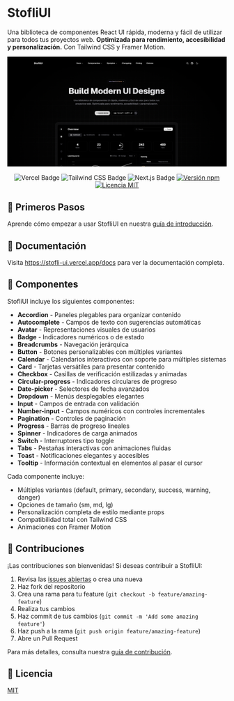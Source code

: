 # StofliUI

<p>Una biblioteca de componentes React UI rápida, moderna y fácil de utilizar para todos tus proyectos web. <strong>Optimizada para rendimiento, accesibilidad y personalización.</strong> Con Tailwind CSS y Framer Motion.</p>
<div align="center">
  <img src="https://github.com/stt0k/StofliUI/blob/main/public/home.png" alt="StofliUI Logo" />
  
  <p></p>
  <div align="center">
    <img src="https://img.shields.io/badge/Vercel-000?logo=vercel&logoColor=fff&style=flat" alt="Vercel Badge" />
    <img src="https://img.shields.io/badge/Tailwind%20CSS-06B6D4?logo=tailwindcss&logoColor=fff&style=flat" alt="Tailwind CSS Badge" />
    <img src="https://img.shields.io/badge/NextJs-000000?style=flat&logo=next.js&logoColor=white" alt="Next.js Badge" />
    <a href="https://www.npmjs.com/package/stofli-ui">
      <img src="https://img.shields.io/npm/v/stofli-ui" alt="Versión npm" />
    </a>
    <a href="https://github.com/stt0k/StofliUI/blob/main/LICENSE">
      <img src="https://img.shields.io/npm/l/stofli-ui?style=flat" alt="Licencia MIT" />
    </a>
  </div>
</div>

## 🚀 Primeros Pasos

Aprende cómo empezar a usar StofliUI en nuestra [guía de introducción](https://stofli-ui.vercel.app/docs/introduccion).

## 📝 Documentación

Visita https://stofli-ui.vercel.app/docs para ver la documentación completa.

## 🧩 Componentes

StofliUI incluye los siguientes componentes:

- **Accordion** - Paneles plegables para organizar contenido
- **Autocomplete** - Campos de texto con sugerencias automáticas
- **Avatar** - Representaciones visuales de usuarios
- **Badge** - Indicadores numéricos o de estado
- **Breadcrumbs** - Navegación jerárquica
- **Button** - Botones personalizables con múltiples variantes
- **Calendar** - Calendarios interactivos con soporte para múltiples sistemas
- **Card** - Tarjetas versátiles para presentar contenido
- **Checkbox** - Casillas de verificación estilizadas y animadas
- **Circular-progress** - Indicadores circulares de progreso
- **Date-picker** - Selectores de fecha avanzados
- **Dropdown** - Menús desplegables elegantes
- **Input** - Campos de entrada con validación
- **Number-input** - Campos numéricos con controles incrementales
- **Pagination** - Controles de paginación 
- **Progress** - Barras de progreso lineales
- **Spinner** - Indicadores de carga animados
- **Switch** - Interruptores tipo toggle
- **Tabs** - Pestañas interactivas con animaciones fluidas
- **Toast** - Notificaciones elegantes y accesibles
- **Tooltip** - Información contextual en elementos al pasar el cursor

Cada componente incluye:
- Múltiples variantes (default, primary, secondary, success, warning, danger)
- Opciones de tamaño (sm, md, lg)
- Personalización completa de estilo mediante props
- Compatibilidad total con Tailwind CSS
- Animaciones con Framer Motion

## 🤝 Contribuciones

¡Las contribuciones son bienvenidas! Si deseas contribuir a StofliUI:

1. Revisa las [issues abiertas](https://github.com/stt0k/StofliUI/issues) o crea una nueva
2. Haz fork del repositorio
3. Crea una rama para tu feature (`git checkout -b feature/amazing-feature`)
4. Realiza tus cambios
5. Haz commit de tus cambios (`git commit -m 'Add some amazing feature'`)
6. Haz push a la rama (`git push origin feature/amazing-feature`)
7. Abre un Pull Request

Para más detalles, consulta nuestra [guía de contribución](https://github.com/stt0k/StofliUI/blob/main/CONTRIBUTING.md).

## 📄 Licencia

[MIT](https://choosealicense.com/licenses/mit/)



